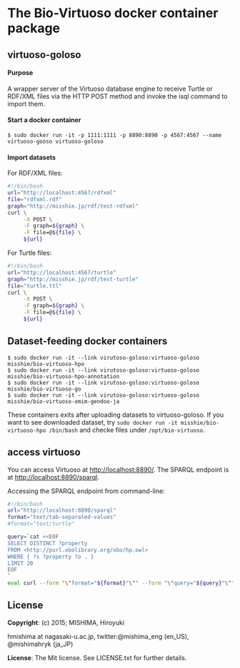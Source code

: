 # The Bio-Virtuoso docker container package

## virtuoso-goloso
#### Purpose
A wrapper server of the Virtuoso database engine to receive Turtle or RDF/XML files via the HTTP POST method and invoke the isql command to import them.

#### Start a docker container
```
$ sudo docker run -it -p 1111:1111 -p 8890:8890 -p 4567:4567 --name virtuoso-gooso virtuoso-goloso 
```

#### Import datasets 
For RDF/XML files:
```bash
#!/bin/bash
url="http://localhost:4567/rdfxml"
file="rdfxml.rdf"
graph="http://misshie.jp/rdf/test-rdfxml"
curl \
     -X POST \
     -F graph=${graph} \
     -F file=@${file} \
     ${url}
```
For Turtle files:
```bash
#!/bin/bash
url="http://localhost:4567/turtle"
graph="http://misshie.jp/rdf/test-turtle"
file="turtle.ttl"
curl \
     -X POST \
     -F graph=${graph} \
     -F file=@${file} \
     ${url}
```

## Dataset-feeding docker containers
```
$ sudo docker run -it --link virutoso-goloso:virtuoso-goloso misshie/bio-virtuoso-hpo
$ sudo docker run -it --link virutoso-goloso:virtuoso-goloso misshie/bio-virtuoso-hpo-annotation
$ sudo docker run -it --link virutoso-goloso:virtuoso-goloso misshie/bio-virtuoso-go
$ sudo docker run -it --link virutoso-goloso:virtuoso-goloso misshie/bio-virtuoso-omim-gendoo-ja
```
These containers exits after uploading datasets to virtuoso-goloso. If you want to see downloaded dataset, try `sudo docker run -it misshie/bio-virtuoso-hpo /bin/bash` and checke files under `/opt/bio-virtuoso`.

## access virtuoso
You can access Virtuoso at <http://localhost:8890/>. The SPARQL endpoint is at <http://localhost:8890/sparql>.

Accessing the SPARQL endpoint from command-line:
```bash
#!/bin/bash
url="http://localhost:8890/sparql"
format="text/tab-separated-values"
#format="text/turtle"

query=`cat <<EOF
SELECT DISTINCT ?property
FROM <http://purl.obolibrary.org/obo/hp.owl> 
WHERE { ?s ?property ?o . }
LIMIT 20
EOF
`
eval curl --form "\"format="${format}"\"" --form "\"query="${query}"\"" ${url}
```

## License
**Copyright**: (c) 2015; MISHIMA, Hiroyuki

hmishima at nagasaki-u.ac.jp, twitter:@mishima_eng (en_US), @mishimahryk (ja_JP)

**License**: The Mit license. See LICENSE.txt for further details.
